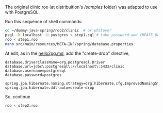 The original clinic.roo (at distribuition's */samples* folder) was adapted to use with PostgreSQL.

Run this sequence of shell commands:

```sh
cd ~/dummy-java-spring/roo2/clinic  # or whatever
psql -h localhost -U postgres < step1.sql # take password and CREATE DATABASE
roo < step1.roo
nano src/main/resources/META-INF/spring/database.properties
```

At edit, as in the [hello2pg.md](https://github.com/ppKrauss/dummy-java-spring/blob/master/roo2/hello2pg.md), add the "create-drop" directive,

```
database.driverClassName=org.postgresql.Driver
database.url=jdbc\:postgresql\://localhost\:5432/clinic
database.username=postgresql
database.password=postgres

spring.jpa.hibernate.naming.strategy=org.hibernate.cfg.ImprovedNamingStrategy
spring.jpa.hibernate.ddl-auto=create-drop
```

So, continue

```sh
roo < step2.roo
```
